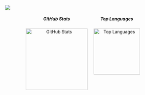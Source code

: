 
<!--
**chean5o/chean5o** is a ✨ _special_ ✨ repository because its `README.md` (this file) appears on your GitHub profile.

Here are some ideas to get you started:

- 🔭 I’m currently working on ...
- 🌱 I’m currently learning ...
- 👯 I’m looking to collaborate on ...
- 🤔 I’m looking for help with ...
- 💬 Ask me about ...
- 📫 How to reach me: ...
- 😄 Pronouns: ...
- ⚡ Fun fact: ...
-->
<img src="https://capsule-render.vercel.app/api?type=venom&color=d0fc5c&height=150&section=header&text=Lime&fontSize=70&fontColor=696969"/>

<div align="center" style="display: flex; justify-content: center; gap: 20px;">
  <div style="text-align: center;">
    <h5>GitHub Stats</h5>
    <img src="https://github-readme-stats.vercel.app/api?username=chean5o&theme=vue&show_icons=true" alt="GitHub Stats" style="width: 200px;" />
  </div>
  <div style="text-align: center;">
    <h5>Top Languages</h5>
    <img src="https://github-readme-stats.vercel.app/api/top-langs/?username=chean5o&layout=compact" alt="Top Languages" style="width: 150px;" />
  </div>
</div>
